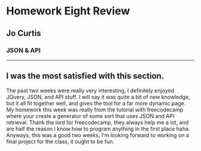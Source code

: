 # Homework Eight Review
## Jo Curtis
### JSON & API
---
I was the most satisfied with this section.
---
The past two weeks were really very interesting, I definitely enjoyed JQuery, JSON, and API stuff. I will say it was quite a bit of new knowledge, but it all fit together well, and gives the tool for a far more dynamic page. My homework this week was really from the tutorial with freecodecamp where your create a generator of some sort that uses JSON and API retrieval. Thank the lord for freecodecamp, they always help me a lot, and are half the reason I know how to program anything in the first place haha. Anyways, this was a good two weeks, I'm looking forward to working on a final project for the class, it ought to be fun.
